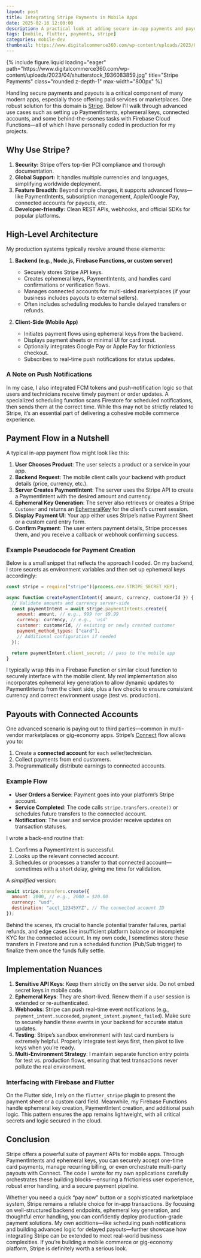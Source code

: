 ```yaml
---
layout: post
title: Integrating Stripe Payments in Mobile Apps
date: 2025-02-16 12:00:00
description: A practical look at adding secure in-app payments and payouts with Stripe
tags: [mobile, flutter, payments, stripe]
categories: mobile-dev
thumbnail: https://www.digitalcommerce360.com/wp-content/uploads/2023/04/shutterstock_1936083859.jpg
---
```


<div class="row">
  <div class="col-sm mt-3 mt-md-0 text-center">
    {% include figure.liquid
       loading="eager"
       path="https://www.digitalcommerce360.com/wp-content/uploads/2023/04/shutterstock_1936083859.jpg"
       title="Stripe Payments"
       class="rounded z-depth-1"
       max-width="800px"
    %}
  </div>
</div>

Handling secure payments and payouts is a critical component of many modern apps, especially those offering paid services or marketplaces. One robust solution for this domain is [Stripe](https://stripe.com/). Below I’ll walk through advanced use cases such as setting up PaymentIntents, ephemeral keys, connected accounts, and some behind-the-scenes tasks with Firebase Cloud Functions—all of which I have personally coded in production for my projects.

## Why Use Stripe?

1. **Security:** Stripe offers top-tier PCI compliance and thorough documentation.
2. **Global Support:** It handles multiple currencies and languages, simplifying worldwide deployment.
3. **Feature Breadth:** Beyond simple charges, it supports advanced flows—like PaymentIntents, subscription management, Apple/Google Pay, connected accounts for payouts, etc.
4. **Developer-friendly:** Clean REST APIs, webhooks, and official SDKs for popular platforms.

## High-Level Architecture

My production systems typically revolve around these elements:

1. **Backend (e.g., Node.js, Firebase Functions, or custom server)**

   - Securely stores Stripe API keys.
   - Creates ephemeral keys, PaymentIntents, and handles card confirmations or verification flows.
   - Manages connected accounts for multi-sided marketplaces (if your business includes payouts to external sellers).
   - Often includes scheduling modules to handle delayed transfers or refunds.

2. **Client-Side (Mobile App)**
   - Initiates payment flows using ephemeral keys from the backend.
   - Displays payment sheets or minimal UI for card input.
   - Optionally integrates Google Pay or Apple Pay for frictionless checkout.
   - Subscribes to real-time push notifications for status updates.

### A Note on Push Notifications

In my case, I also integrated FCM tokens and push-notification logic so that users and technicians receive timely payment or order updates. A specialized scheduling function scans Firestore for scheduled notifications, then sends them at the correct time. While this may not be strictly related to Stripe, it’s an essential part of delivering a cohesive mobile commerce experience.

## Payment Flow in a Nutshell

A typical in-app payment flow might look like this:

1. **User Chooses Product**: The user selects a product or a service in your app.
2. **Backend Request**: The mobile client calls your backend with product details (price, currency, etc.).
3. **Server Creates PaymentIntent**: The server uses the Stripe API to create a PaymentIntent with the desired amount and currency.
4. **Ephemeral Key Generation**: The server also retrieves or creates a Stripe `Customer` and returns an [EphemeralKey](https://stripe.com/docs/api/ephemeral_keys) for the client’s current session.
5. **Display Payment UI**: Your app either uses Stripe’s native Payment Sheet or a custom card entry form.
6. **Confirm Payment**: The user enters payment details, Stripe processes them, and you receive a callback or webhook confirming success.

### Example Pseudocode for Payment Creation

Below is a small snippet that reflects the approach I coded. On my backend, I store secrets as environment variables and then set up ephemeral keys accordingly:

```js
const stripe = require("stripe")(process.env.STRIPE_SECRET_KEY);

async function createPaymentIntent({ amount, currency, customerId }) {
  // Validate amounts and currency server-side
  const paymentIntent = await stripe.paymentIntents.create({
    amount: amount, // e.g., 999 for $9.99
    currency: currency, // e.g., 'usd'
    customer: customerId, // existing or newly created customer
    payment_method_types: ["card"],
    // Additional configuration if needed
  });

  return paymentIntent.client_secret; // pass to the mobile app
}
```

I typically wrap this in a Firebase Function or similar cloud function to securely interface with the mobile client. My real implementation also incorporates ephemeral key generation to allow dynamic updates to PaymentIntents from the client side, plus a few checks to ensure consistent currency and correct environment usage (test vs. production).

## Payouts with Connected Accounts

One advanced scenario is paying out to third parties—common in multi-vendor marketplaces or gig-economy apps. Stripe’s [Connect](https://stripe.com/connect) flow allows you to:

1. Create a **connected account** for each seller/technician.
2. Collect payments from end customers.
3. Programmatically distribute earnings to connected accounts.

### Example Flow

- **User Orders a Service**: Payment goes into your platform’s Stripe account.
- **Service Completed**: The code calls `stripe.transfers.create()` or schedules future transfers to the connected account.
- **Notification**: The user and service provider receive updates on transaction statuses.

I wrote a back-end routine that:

1. Confirms a PaymentIntent is successful.
2. Looks up the relevant connected account.
3. Schedules or processes a transfer to that connected account—sometimes with a short delay, giving me time for validation.

A _simplified_ version:

```js
await stripe.transfers.create({
  amount: 2000, // e.g., 2000 = $20.00
  currency: "usd",
  destination: "acct_12345XYZ", // The connected account ID
});
```

Behind the scenes, it’s crucial to handle potential transfer failures, partial refunds, and edge cases like insufficient platform balance or incomplete KYC for the connected account. In my own code, I sometimes store these transfers in Firestore and run a scheduled function (Pub/Sub trigger) to finalize them once the funds fully settle.

## Implementation Nuances

1. **Sensitive API Keys**: Keep them strictly on the server side. Do not embed secret keys in mobile code.
2. **Ephemeral Keys**: They are short-lived. Renew them if a user session is extended or re-authenticated.
3. **Webhooks**: Stripe can push real-time event notifications (e.g., `payment_intent.succeeded`, `payment_intent.payment_failed`). Make sure to securely handle these events in your backend for accurate status updates.
4. **Testing**: Stripe’s sandbox environment with test card numbers is extremely helpful. Properly integrate test keys first, then pivot to live keys when you’re ready.
5. **Multi-Environment Strategy**: I maintain separate function entry points for test vs. production flows, ensuring that test transactions never pollute the real environment.

### Interfacing with Firebase and Flutter

On the Flutter side, I rely on the `flutter_stripe` plugin to present the payment sheet or a custom card field. Meanwhile, my Firebase Functions handle ephemeral key creation, PaymentIntent creation, and additional push logic. This pattern ensures the app remains lightweight, with all critical secrets and logic secured in the cloud.

## Conclusion

Stripe offers a powerful suite of payment APIs for mobile apps. Through PaymentIntents and ephemeral keys, you can securely accept one-time card payments, manage recurring billing, or even orchestrate multi-party payouts with Connect. The code I wrote for my own applications carefully orchestrates these building blocks—ensuring a frictionless user experience, robust error handling, and a secure payment pipeline.

Whether you need a quick “pay now” button or a sophisticated marketplace system, Stripe remains a reliable choice for in-app transactions. By focusing on well-structured backend endpoints, ephemeral key generation, and thoughtful error handling, you can confidently deploy production-grade payment solutions. My own additions—like scheduling push notifications and building advanced logic for delayed payouts—further showcase how integrating Stripe can be extended to meet real-world business complexities. If you’re building a mobile commerce or gig-economy platform, Stripe is definitely worth a serious look.
